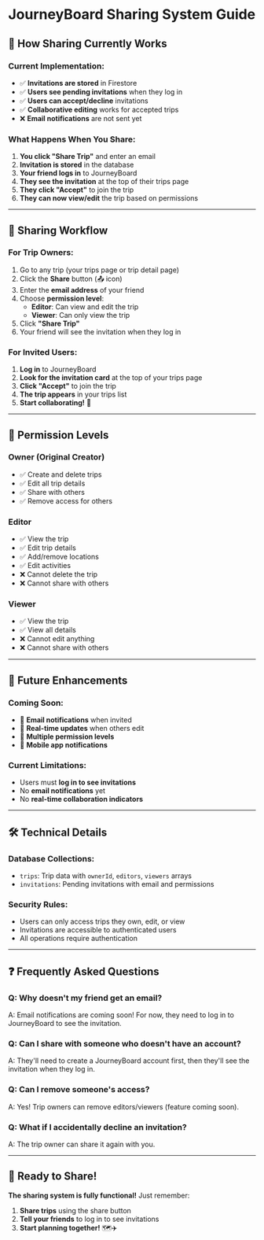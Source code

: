 # JourneyBoard Sharing System Guide

## 🎯 How Sharing Currently Works

### **Current Implementation:**
- ✅ **Invitations are stored** in Firestore
- ✅ **Users see pending invitations** when they log in
- ✅ **Users can accept/decline** invitations
- ✅ **Collaborative editing** works for accepted trips
- ❌ **Email notifications** are not sent yet

### **What Happens When You Share:**

1. **You click "Share Trip"** and enter an email
2. **Invitation is stored** in the database
3. **Your friend logs in** to JourneyBoard
4. **They see the invitation** at the top of their trips page
5. **They click "Accept"** to join the trip
6. **They can now view/edit** the trip based on permissions

---

## 🔄 Sharing Workflow

### **For Trip Owners:**
1. Go to any trip (your trips page or trip detail page)
2. Click the **Share** button (📤 icon)
3. Enter the **email address** of your friend
4. Choose **permission level**:
   - **Editor**: Can view and edit the trip
   - **Viewer**: Can only view the trip
5. Click **"Share Trip"**
6. Your friend will see the invitation when they log in

### **For Invited Users:**
1. **Log in** to JourneyBoard
2. **Look for the invitation card** at the top of your trips page
3. **Click "Accept"** to join the trip
4. **The trip appears** in your trips list
5. **Start collaborating!** 🎉

---

## 🎨 Permission Levels

### **Owner** (Original Creator)
- ✅ Create and delete trips
- ✅ Edit all trip details
- ✅ Share with others
- ✅ Remove access for others

### **Editor**
- ✅ View the trip
- ✅ Edit trip details
- ✅ Add/remove locations
- ✅ Edit activities
- ❌ Cannot delete the trip
- ❌ Cannot share with others

### **Viewer**
- ✅ View the trip
- ✅ View all details
- ❌ Cannot edit anything
- ❌ Cannot share with others

---

## 🚀 Future Enhancements

### **Coming Soon:**
- 📧 **Email notifications** when invited
- 🔔 **Real-time updates** when others edit
- 👥 **Multiple permission levels**
- 📱 **Mobile app notifications**

### **Current Limitations:**
- Users must **log in to see invitations**
- No **email notifications** yet
- No **real-time collaboration indicators**

---

## 🛠️ Technical Details

### **Database Collections:**
- `trips`: Trip data with `ownerId`, `editors`, `viewers` arrays
- `invitations`: Pending invitations with email and permissions

### **Security Rules:**
- Users can only access trips they own, edit, or view
- Invitations are accessible to authenticated users
- All operations require authentication

---

## ❓ Frequently Asked Questions

### **Q: Why doesn't my friend get an email?**
A: Email notifications are coming soon! For now, they need to log in to JourneyBoard to see the invitation.

### **Q: Can I share with someone who doesn't have an account?**
A: They'll need to create a JourneyBoard account first, then they'll see the invitation when they log in.

### **Q: Can I remove someone's access?**
A: Yes! Trip owners can remove editors/viewers (feature coming soon).

### **Q: What if I accidentally decline an invitation?**
A: The trip owner can share it again with you.

---

## 🎉 Ready to Share!

**The sharing system is fully functional!** Just remember:
1. **Share trips** using the share button
2. **Tell your friends** to log in to see invitations
3. **Start planning together!** 🗺️✈️ 